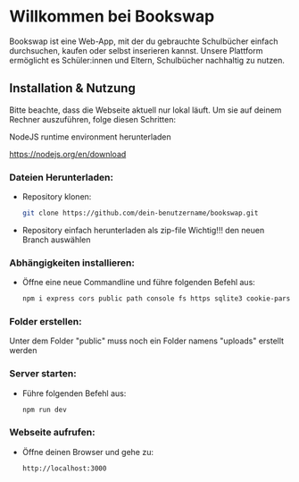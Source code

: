 # Willkommen bei Bookswap 

Bookswap ist eine Web-App, mit der du gebrauchte Schulbücher einfach durchsuchen, kaufen oder selbst inserieren kannst. Unsere Plattform ermöglicht es Schüler:innen und Eltern, Schulbücher nachhaltig zu nutzen.

## Installation & Nutzung

Bitte beachte, dass die Webseite aktuell nur lokal läuft. Um sie auf deinem Rechner auszuführen, folge diesen Schritten:

NodeJS runtime environment herunterladen

https://nodejs.org/en/download

### Dateien Herunterladen:
- Repository klonen:
  ```sh
  git clone https://github.com/dein-benutzername/bookswap.git
  ```
- Repository einfach herunterladen als zip-file
  Wichtig!!! den neuen Branch auswählen

### Abhängigkeiten installieren:
- Öffne eine neue Commandline und führe folgenden Befehl aus:
  ```sh
  npm i express cors public path console fs https sqlite3 cookie-parser express-session crypto multer
  ```
### Folder erstellen:
Unter dem Folder "public" muss noch ein Folder namens "uploads" erstellt werden


### Server starten:
- Führe folgenden Befehl aus:
  ```sh
  npm run dev
  ```

### Webseite aufrufen:
- Öffne deinen Browser und gehe zu:
  ```
  http://localhost:3000
  ```
